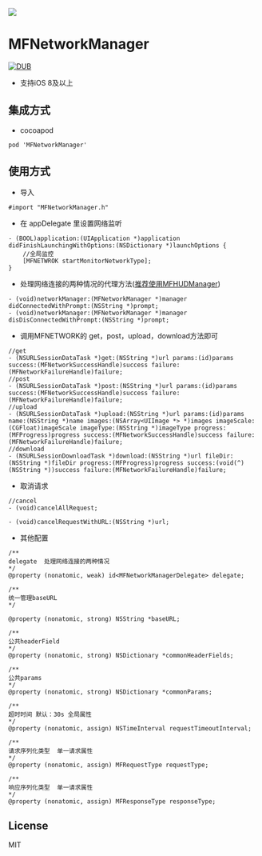 [![](https://github.com/GodzzZZZ/MFNetworkManager/blob/master/image/FotoJet.png)]()

# MFNetworkManager

[![DUB](https://img.shields.io/dub/l/vibe-d.svg)]()

- 支持iOS 8及以上

## 集成方式
- cocoapod

```
pod 'MFNetworkManager'
```

## 使用方式

- 导入
```
#import "MFNetworkManager.h"
```

- 在 appDelegate 里设置网络监听
```
- (BOOL)application:(UIApplication *)application didFinishLaunchingWithOptions:(NSDictionary *)launchOptions {
    //全局监控
    [MFNETWROK startMonitorNetworkType];
}
```


- 处理网络连接的两种情况的代理方法([推荐使用MFHUDManager](https://github.com/GodzzZZZ/MFHUDManager))
```
- (void)networkManager:(MFNetworkManager *)manager didConnectedWithPrompt:(NSString *)prompt;
- (void)networkManager:(MFNetworkManager *)manager disDisConnectedWithPrompt:(NSString *)prompt;
```

- 调用MFNETWORK的 get，post，upload，download方法即可
```
//get
- (NSURLSessionDataTask *)get:(NSString *)url params:(id)params success:(MFNetworkSuccessHandle)success failure:(MFNetworkFailureHandle)failure;
//post
- (NSURLSessionDataTask *)post:(NSString *)url params:(id)params success:(MFNetworkSuccessHandle)success failure:(MFNetworkFailureHandle)failure;
//upload
- (NSURLSessionDataTask *)upload:(NSString *)url params:(id)params name:(NSString *)name images:(NSArray<UIImage *> *)images imageScale:(CGFloat)imageScale imageType:(NSString *)imageType progress:(MFProgress)progress success:(MFNetworkSuccessHandle)success failure:(MFNetworkFailureHandle)failure;
//download
- (NSURLSessionDownloadTask *)download:(NSString *)url fileDir:(NSString *)fileDir progress:(MFProgress)progress success:(void(^)(NSString *))success failure:(MFNetworkFailureHandle)failure;
```

- 取消请求
```
//cancel
- (void)cancelAllRequest;

- (void)cancelRequestWithURL:(NSString *)url;
```

- 其他配置
```
/**
delegate  处理网络连接的两种情况
*/
@property (nonatomic, weak) id<MFNetworkManagerDelegate> delegate;

/**
统一管理baseURL
*/

@property (nonatomic, strong) NSString *baseURL;

/**
公共headerField
*/
@property (nonatomic, strong) NSDictionary *commonHeaderFields;

/**
公共params
*/
@property (nonatomic, strong) NSDictionary *commonParams;

/**
超时时间 默认：30s 全局属性
*/
@property (nonatomic, assign) NSTimeInterval requestTimeoutInterval;

/**
请求序列化类型  单一请求属性
*/
@property (nonatomic, assign) MFRequestType requestType;

/**
响应序列化类型  单一请求属性
*/
@property (nonatomic, assign) MFResponseType responseType;

```

## License
MIT
